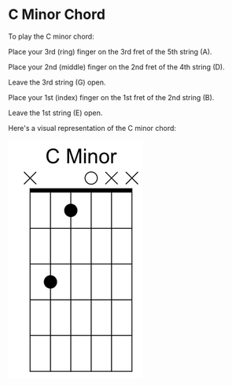 # C Minor Chord

To play the C minor chord:

Place your 3rd (ring) finger on the 3rd fret of the 5th string (A).

Place your 2nd (middle) finger on the 2nd fret of the 4th string (D).

Leave the 3rd string (G) open.

Place your 1st (index) finger on the 1st fret of the 2nd string (B).

Leave the 1st string (E) open.

Here's a visual representation of the C minor chord:

![C Minor Chord](https://github.com/Gson44/guitarLessonReadmen/blob/main/CMinor.png?raw=true)

